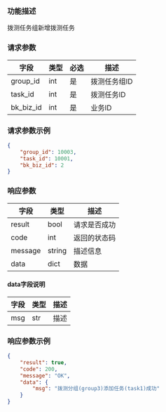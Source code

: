 ### 功能描述

拨测任务组新增拨测任务


### 请求参数

| 字段          | 类型  | 必选 | 描述      |
|-------------|-----|----|---------|
| group_id    | int | 是  | 拨测任务组ID |
| task_id     | int | 是  | 拨测任务ID  |
| bk_biz_id   | int | 是  | 业务ID    |

### 请求参数示例
```json
{
    "group_id": 10003,
    "task_id": 10001,
    "bk_biz_id": 2
}
```

### 响应参数
| 字段    | 类型   | 描述         |
| ------- | ------ | ------------ |
| result  | bool   | 请求是否成功 |
| code    | int    | 返回的状态码 |
| message | string | 描述信息     |
| data    | dict   | 数据         |

####  data字段说明
| 字段         | 类型  | 描述 |
|:-----------|-----|----|
| msg        | str | 描述 |

### 响应参数示例
```json
{
    "result": true,
    "code": 200,
    "message": "OK",
    "data": {
        "msg": "拨测分组(group3)添加任务(task1)成功"
    }
}
```
